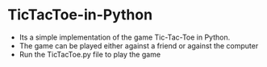 # TicTacToe-in-Python
- Its a simple implementation of the game Tic-Tac-Toe in Python. 
- The game can be played either against a friend or against the computer
- Run the TicTacToe.py file to play the game
